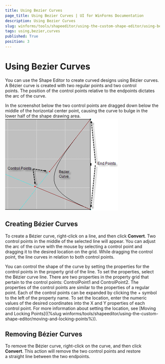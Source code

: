 ```yaml
---
title: Using Bezier Curves
page_title: Using Bezier Curves | UI for WinForms Documentation
description: Using Bezier Curves
slug: winforms/tools/shapeeditor/using-the-custom-shape-editor/using-bezier-curves
tags: using,bezier,curves
published: True
position: 3
---
```


# Using Bezier Curves



You can use the Shape Editor to create curved designs using Bézier curves. A Bézier curve is created with two regular points and two control points. The position of the control points relative to the endpoints dictates the arc of the curve. 

In the screenshot below the two control points are dragged down below the middle of the horizontal center point, causing the curve to bulge in the lower half of the shape drawing area.![tools-shapeeditor-using-the-custom-shape-editor-using-bezier-curves 001](images/tools-shapeeditor-using-the-custom-shape-editor-using-bezier-curves001.png)

## Creating Bézier Curves

To create a Bézier curve, right-click on a line, and then click __Convert__. Two control points in the middle of the selected line will appear. You can adjust the arc of the curve with the mouse by selecting a control point and dragging it to the desired location on the grid. While dragging the control point, the line curves in relation to both control points.  

You can control the shape of the curve by setting the properties for the control points in the property grid of the line. To set the properties, select the Bézier curve line. There are two properties in the property grid that pertain to the control points: ControlPoint1 and ControlPoint2. The properties of the control points are similar to the properties of a regular point. Each of the control points can be expanded by clicking the + symbol to the left of the property name. To set the location, enter the numeric values of the desired coordinates into the X and Y properties of each control point. For more information about setting the location, see [Moving and Locking Points]({%slug winforms/tools/shapeeditor/using-the-custom-shape-editor/moving-and-locking-points%}).

## Removing Bézier Curves

To remove the Bézier curve, right-click on the curve, and then click __Convert__. This action will remove the two control points and restore a straight line between the two endpoints.

